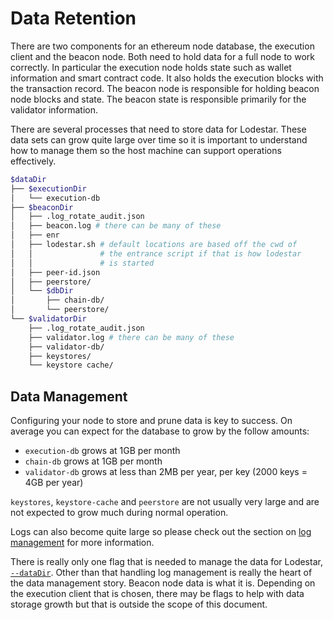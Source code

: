 # Data Retention

There are two components for an ethereum node database, the execution client and the beacon node. Both need to hold data for a full node to work correctly. In particular the execution node holds state such as wallet information and smart contract code. It also holds the execution blocks with the transaction record. The beacon node is responsible for holding beacon node blocks and state. The beacon state is responsible primarily for the validator information.

There are several processes that need to store data for Lodestar. These data sets can grow quite large over time so it is important to understand how to manage them so the host machine can support operations effectively.

```bash
$dataDir
├── $executionDir
│   └── execution-db
├── $beaconDir
│   ├── .log_rotate_audit.json
│   ├── beacon.log # there can be many of these
│   ├── enr
│   ├── lodestar.sh # default locations are based off the cwd of
│   │               # the entrance script if that is how lodestar
│   │               # is started
│   ├── peer-id.json
│   ├── peerstore/
│   └── $dbDir
│       ├── chain-db/ 
│       └── peerstore/ 
└── $validatorDir
    ├── .log_rotate_audit.json
    ├── validator.log # there can be many of these
    ├── validator-db/
    ├── keystores/
    └── keystore cache/
```

## Data Management

Configuring your node to store and prune data is key to success. On average you can expect for the database to grow by the follow amounts:

- `execution-db` grows at 1GB per month
- `chain-db` grows at 1GB per month
- `validator-db` grows at less than 2MB per year, per key (2000 keys = 4GB per year)

`keystores`, `keystore-cache` and `peerstore` are not usually very large and are not expected to grow much during normal operation.

Logs can also become quite large so please check out the section on [log management](../logging-and-metrics/log-management.md) for more information.

There is really only one flag that is needed to manage the data for Lodestar, [`--dataDir`](./configuration.md#--dataDir). Other than that handling log management is really the heart of the data management story. Beacon node data is what it is. Depending on the execution client that is chosen, there may be flags to help with data storage growth but that is outside the scope of this document.
